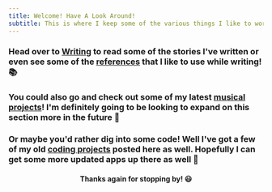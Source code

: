 ```yaml
---
title: Welcome! Have A Look Around!
subtitle: This is where I keep some of the various things I like to work on
---
```

### Head over to <a href='/writing'>Writing</a> to read some of the stories I've written or even see some of the <a href='/writing/references'>references</a> that I like to use while writing! 📚

### You could also go and check out some of my latest <a href='/music'>musical projects</a>! I'm definitely going to be looking to expand on this section more in the future 🎹

### Or maybe you'd rather dig into some code! Well I've got a few of my old <a href='/projects'>coding projects</a> posted here as well. Hopefully I can get some more updated apps up there as well 👾

<div style='text-align: center'>
  <h4>Thanks again for stopping by! 😃</h4>
</div>